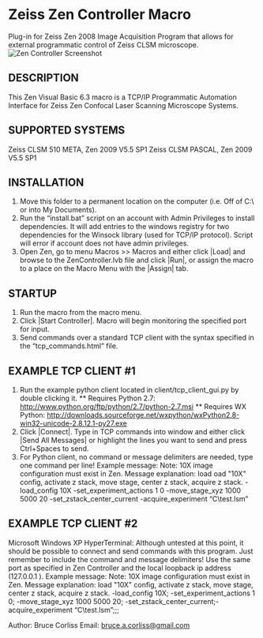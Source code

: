 # Zeiss Zen Controller Macro
Plug-in for Zeiss Zen 2008 Image Acquisition Program that allows for external programmatic control of Zeiss CLSM microscope.
![Zen Controller Screenshot]([http://url/to/img.png](https://github.com/bacorliss/zeiss_zen_controller/blob/6acb9181dca7ede06d6f9dd75e51ea08808f745d/media/zen_controller_screenshot.png))

## DESCRIPTION
This Zen Visual Basic 6.3 macro is a TCP/IP Programmatic Automation Interface for Zeiss Zen Confocal Laser Scanning Microscope Systems.

## SUPPORTED SYSTEMS
Zeiss CLSM 510 META, Zen 2009 V5.5 SP1
Zeiss CLSM PASCAL, Zen 2009 V5.5 SP1

## INSTALLATION
1. Move this folder to a permanent location on the computer (i.e. Off of C:\ or into My Documents). 
2. Run the “install.bat” script on an account with Admin Privileges to install dependencies. It will add entries to the windows registry for two dependencies for the Winsock library (used for TCP/IP protocol). Script will error if account does not have admin privileges.
3. Open Zen, go to menu Macros >> Macros and either click |Load| and browse to the ZenController.lvb file and click |Run|, or assign the macro to a place on the Macro Menu with the |Assign| tab.

## STARTUP
1. Run the macro from the macro menu.
2. Click |Start Controller|. Macro will begin monitoring the specified port for input.
3. Send commands over a standard TCP client with the syntax specified in the “tcp_commands.html” file.

## EXAMPLE TCP CLIENT #1
1. Run the example python client located in client/tcp_client_gui.py by double clicking it.
	** Requires Python 2.7: http://www.python.org/ftp/python/2.7/python-2.7.msi	
      ** Requires WX Python: http://downloads.sourceforge.net/wxpython/wxPython2.8-win32-unicode-2.8.12.1-py27.exe
2. Click |Connect|. Type in TCP commands into window and either click |Send All Messages| or highlight the lines you want to send and press Ctrl+Spaces to send.
3. For Python client, no command or message delimiters are needed, type one command per line!
Example message:
Note: 10X image configuration must exist in Zen. Message explanation: load oad "10X" config, activate z stack, move stage, center z stack, acquire z stack.
-load_config 10X
-set_experiment_actions 1 0
-move_stage_xyz 1000 5000 20
-set_zstack_center_current
-acquire_experiment “C\test.lsm”

## EXAMPLE TCP CLIENT #2
Microsoft Windows XP HyperTerminal: Although untested at this point, it should be possible to connect and send commands with this program. Just remember to include the command and message delimiters! Use the same port as specified in Zen Controller and the local loopback ip address (127.0.0.1 ).
Example message:
Note: 10X image configuration must exist in Zen. Message explanation: load "10X" config, activate z stack, move stage, center z stack, acquire z stack.
-load_config 10X; -set_experiment_actions 1 0; -move_stage_xyz
 1000 5000 20; -set_zstack_center_current;-acquire_experiment “C\test.lsm”;;;


Author: Bruce Corliss
Email: bruce.a.corliss@gmail.com



